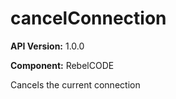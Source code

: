 # cancelConnection

**API Version:** 1.0.0

**Component:** RebelCODE

Cancels the current connection

